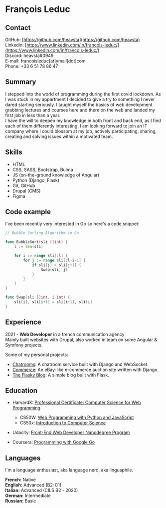 # François Leduc

## Contact

GitHub: [https://github.com/heavsta](https://github.com/heavsta)  
Linkedin: [https://www.linkedin.com/in/francois-leduc/](https://www.linkedin.com/in/francois-leduc/)  
Discord: heavsta#0949  
E-mail: francoisleduc[at]ymail[dot]com  
Phone: +33 6 51 78 86 47  

## Summary

I stepped into the world of programming during the first covid lockdown. As I was stuck in my appartment I decided to give a try to something I never dared starting seriously. I taught myself the basics of web development grabbing lectures and courses here and there on the web and landed my first job in less than a year.  
I have the will to deepen my knowledge in both front and back end, as I find each of them differently interesting. I am looking forward to join an IT company where I could blossom at my job, actively participating, sharing, creating and solving issues within a motivated team.

## Skills

- HTML
- CSS, SASS, Bootstrap, Bulma
- JS (on-the-ground knowledge of Angular)
- Python (Django, Flask)
- Git, GitHub
- Drupal (CMS)
- Figma

## Code example

I've been recently very interested in Go so here's a code snippet:

```go
// Bubble Sorting Algorithm in Go

func BubbleSort(sli []int) {
	l := len(sli)

	for i := range sli[:l] {
		for j := range sli[:l-i-1] {
			if sli[j] > sli[j+1] {
				Swap(sli, j)
			}
		}
	}
}

func Swap(sli []int, i int) {
	sli[i], sli[i+1] = sli[i+1], sli[i]
}
```

## Experience

2021 - **Web Developer** in a french communication agency  
Mainly built websites with Drupal, also worked in team on some Angular & Symfony projects.

Some of my personal projects:
- [Chatrooms](https://github.com/heavsta/chatrooms): A chatroom service built with Django and WebSocket.
- [Commerce](https://github.com/heavsta/commerce): An eBay-like e-commerce auction site written with Django.
- [The Flasky Blog](https://github.com/heavsta/flasky-blog): A simple blog built with Flask.

## Education

- HarvardX: [Professional Certificate: Computer Science for Web Programming](https://credentials.edx.org/credentials/c0084c2f9f284a529d40070368e55f8a/)
    - CS50W: [Web Programming with Python and JavaScript](https://courses.edx.org/certificates/6375f8c309f94ef8a9ac4ef627ca88a7)
    - CS50x: [Introduction to Computer Science](https://courses.edx.org/certificates/14244e48c6d84f858531347ccaab416a)

- Udacity: [Front-End Web Developer Nanodegree Program](https://graduation.udacity.com/confirm/C55TQXKZ)

- Coursera: [Programming with Google Go](coursera.org/verify/specialization/H2RVKVJK5K3P)

## Languages

I'm a language enthusiast, aka language nerd, aka linguaphile.

**French:** Native  
**English:** Advanced (B2-C1)  
**Italian:** Advanced (CILS B2 - 2020)  
**German:** Intermediate  
**Russian:** Basic  
